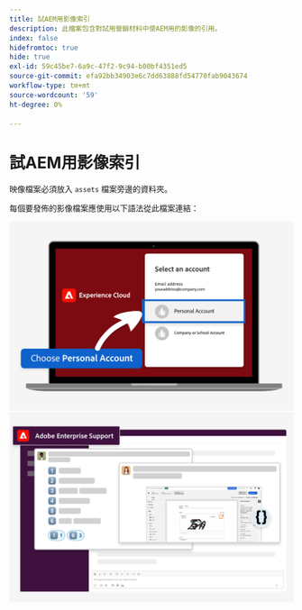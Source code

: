 ```yaml
---
title: 試AEM用影像索引
description: 此檔案包含對試用營銷材料中使AEM用的影像的引用。
index: false
hidefromtoc: true
hide: true
exl-id: 59c45be7-6a9c-47f2-9c94-b00bf4351ed5
source-git-commit: efa92bb34903e6c7dd63888fd54770fab9043674
workflow-type: tm+mt
source-wordcount: '59'
ht-degree: 0%

---
```


# 試AEM用影像索引

映像檔案必須放入 `assets` 檔案旁邊的資料夾。

每個要發佈的影像檔案應使用以下語法從此檔案連結：

![試用就緒電子郵件映像個人帳戶](./assets/select-personal-account.png)
![Slack電子郵件影像](./assets/Slack-email-image.png)
